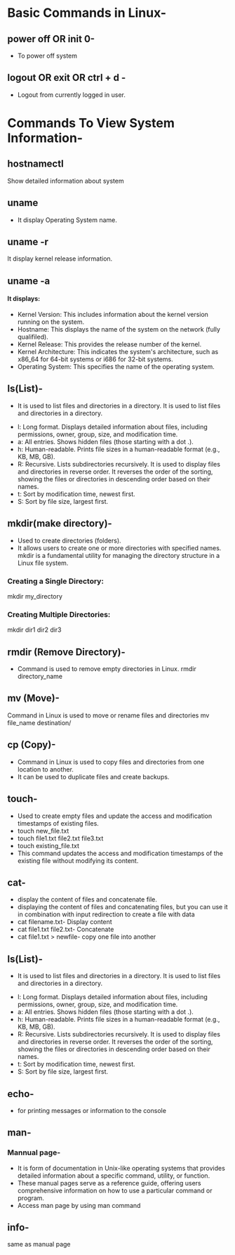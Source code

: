 # Basic Commands in Linux-
## power off OR init 0-
- To power off system 
## logout OR exit OR ctrl + d -
- Logout from currently logged in user.

# Commands To View System Information-                                                                                                                           
## hostnamectl
Show detailed information about system
## uname
- It display Operating System name.
## uname -r
It display kernel release information.
## uname -a
#### It displays:
- Kernel Version: This includes information about the kernel version running on the system.
- Hostname: This displays the name of the system on the network (fully qualifiled).
- Kernel Release: This provides the release number of the kernel.
- Kernel Architecture: This indicates the system's architecture, such as x86_64 for 64-bit systems or i686 for 32-bit systems.
- Operating System: This specifies the name of the operating system.
## ls(List)-
* It is used to list files and directories in a directory. It is used to list files and directories in a directory.
- l: Long format. Displays detailed information about files, including permissions, owner, group, size, and modification time.
- a: All entries. Shows hidden files (those starting with a dot .).
- h: Human-readable. Prints file sizes in a human-readable format (e.g., KB, MB, GB).
- R: Recursive. Lists subdirectories recursively. It is used to display files and directories in reverse order. It reverses the order of the sorting, showing the files or directories in descending order based on their names.
- t: Sort by modification time, newest first.
- S: Sort by file size, largest first.

## mkdir(make directory)- 
- Used to create directories (folders).
- It allows users to create one or more directories with specified names. mkdir is a fundamental utility for managing the directory structure in a Linux file system.
### Creating a Single Directory:
mkdir my_directory
### Creating Multiple Directories:
mkdir dir1 dir2 dir3
## rmdir (Remove Directory)- 
- Command is used to remove empty directories in Linux.
rmdir directory_name
## mv (Move)-
Command in Linux is used to move or rename files and directories 
mv file_name destination/
## cp (Copy)- 
- Command in Linux is used to copy files and directories from one location to another.
- It can be used to duplicate files and create backups.
## touch-
- Used to create empty files and update the access and modification timestamps of existing files.
- touch new_file.txt
- touch file1.txt file2.txt file3.txt
- touch existing_file.txt
- This command updates the access and modification timestamps of the existing file without modifying its content.
## cat- 
- display the content of files and concatenate file.
- displaying the content of files and concatenating files, but you can use it in combination with input redirection to create a file with data
- cat filename.txt- Display content
- cat file1.txt file2.txt- Concatenate
- cat file1.txt > newfile- copy one file into another
## ls(List)-
* It is used to list files and directories in a directory. It is used to list files and directories in a directory.
- l: Long format. Displays detailed information about files, including permissions, owner, group, size, and modification time.
- a: All entries. Shows hidden files (those starting with a dot .).
- h: Human-readable. Prints file sizes in a human-readable format (e.g., KB, MB, GB).
- R: Recursive. Lists subdirectories recursively. It is used to display files and directories in reverse order. It reverses the order of the sorting, showing the files or directories in descending order based on their names.
- t: Sort by modification time, newest first.
- S: Sort by file size, largest first.
## echo- 
- for printing messages or information to the console
## man- 
### Mannual page- 
- It is form of documentation in Unix-like operating systems that provides detailed information about a specific command, utility, or function.
-  These manual pages serve as a reference guide, offering users comprehensive information on how to use a particular command or program.
- Access man page by using man command 
## info- 
same as manual page
  







